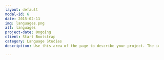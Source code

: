 ```yaml
---
layout: default
modal-id: 6
date: 2015-02-11
img: languages.png
alt: languages
project-date: Ongoing
client: Start Bootstrap
category: Language Studies
description: Use this area of the page to describe your project. The icon above is part of a free icon set by <a href="https://sellfy.com/p/8Q9P/jV3VZ/">Flat Icons</a>. On their website, you can download their free set with 16 icons, or you can purchase the entire set with 146 icons for only $12!

---
```

